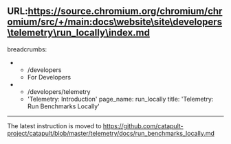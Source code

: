 URL:https://source.chromium.org/chromium/chromium/src/+/main:docs\website\site\developers\telemetry\run_locally\index.md
---
breadcrumbs:
- - /developers
  - For Developers
- - /developers/telemetry
  - 'Telemetry: Introduction'
page_name: run_locally
title: 'Telemetry: Run Benchmarks Locally'
---

The latest instruction is moved to
<https://github.com/catapult-project/catapult/blob/master/telemetry/docs/run_benchmarks_locally.md>
